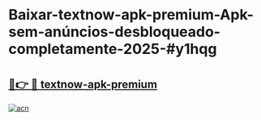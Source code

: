 # Baixar-textnow-apk-premium-Apk-sem-anúncios-desbloqueado-completamente-2025-#y1hqg

# <h2><a href="https://ainizakaria.my?title=textnow-apk-premium&ref=24M">🔗👉 🔴 textnow-apk-premium</a></h2>

[![acn](https://github.com/user-attachments/assets/0f9c940e-d8b0-45ae-aac7-cd30a18b3e1c)](https://ainizakaria.my?title=textnow-apk-premium&ref=24M)

